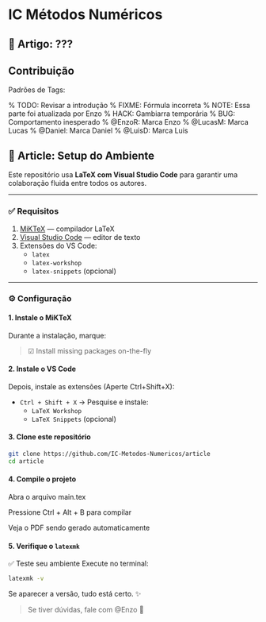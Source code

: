 # IC Métodos Numéricos

## 📝 Artigo: ???


## Contribuição

Padrões de Tags:

% TODO: Revisar a introdução
% FIXME: Fórmula incorreta
% NOTE: Essa parte foi atualizada por Enzo
% HACK: Gambiarra temporária
% BUG: Comportamento inesperado
% @EnzoR: Marca Enzo
% @LucasM: Marca Lucas
% @Daniel: Marca Daniel
% @LuisD: Marca Luis

## 🧪 Article: Setup do Ambiente

Este repositório usa **LaTeX com Visual Studio Code** para garantir uma colaboração fluida entre todos os autores.

---

### ✅ Requisitos

1. [MiKTeX](https://miktex.org/download) — compilador LaTeX
2. [Visual Studio Code](https://code.visualstudio.com/) — editor de texto
3. Extensões do VS Code:
   - `latex`
   - `latex-workshop`
   - `latex-snippets` (opcional)

---

### ⚙️ Configuração

#### 1. Instale o MiKTeX

Durante a instalação, marque:

> ☑ Install missing packages on-the-fly

#### 2. Instale o VS Code

Depois, instale as extensões (Aperte Ctrl+Shift+X):

- `Ctrl + Shift + X` → Pesquise e instale:
  - `LaTeX Workshop`
  - `LaTeX Snippets` (opcional)

#### 3. Clone este repositório

```bash
git clone https://github.com/IC-Metodos-Numericos/article
cd article
```

#### 4. Compile o projeto

Abra o arquivo main.tex

Pressione Ctrl + Alt + B para compilar

Veja o PDF sendo gerado automaticamente

#### 5. Verifique o `latexmk`

✅ Teste seu ambiente
Execute no terminal:

```bash
latexmk -v
```

Se aparecer a versão, tudo está certo. ✨

>Se tiver dúvidas, fale com @Enzo 🧠

